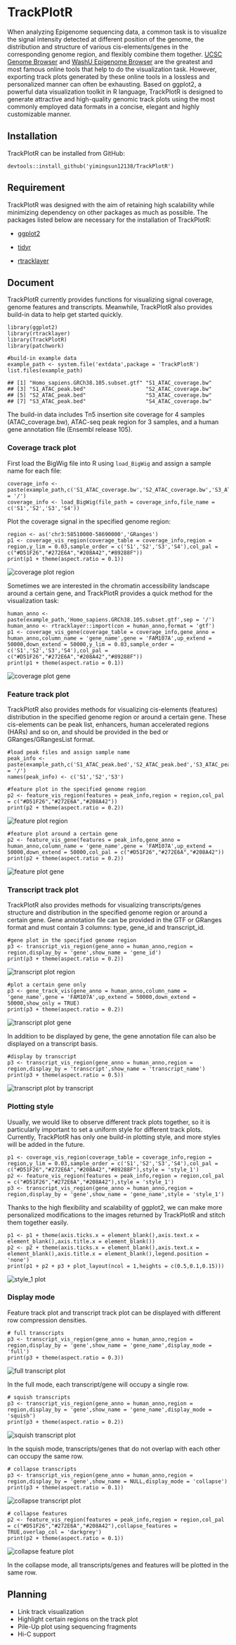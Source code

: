 # TrackPlotR

When analyzing Epigenome sequencing data, a common task is to visualize the signal intensity detected at different position of the genome, the distribution and structure of various cis-elements/genes in the corresponding genome region, and flexibly combine them together. [UCSC Genome Browser](https://genome.ucsc.edu) and [WashU Epigenome Browser](http://epigenomegateway.wustl.edu/browser) are the greatest and most famous online tools that help to do the visualization task. However, exporting track plots generated by these online tools in a lossless and personalized manner can often be exhausting. Based on ggplot2, a powerful data visualization toolkit in R language, TrackPlotR is designed to generate attractive and high-quality genomic track plots using the most commonly employed data formats in a concise, elegant and highly customizable manner.

## Installation

TrackPlotR can be installed from GitHub:

```{R}
devtools::install_github('yimingsun12138/TrackPlotR')
```

## Requirement

TrackPlotR was designed with the aim of retaining high scalability while minimizing dependency on other packages as much as possible. The packages listed below are necessary for the installation of TrackPlotR:

- [ggplot2](https://cran.r-project.org/web/packages/ggplot2/index.html)

- [tidyr](https://cran.r-project.org/web/packages/tidyr/index.html)

- [rtracklayer](https://bioconductor.org/packages/release/bioc/html/rtracklayer.html)

## Document

TrackPlotR currently provides functions for visualizing signal coverage, genome features and transcripts. Meanwhile, TrackPlotR also provides build-in data to help get started quickly.

```{R}
library(ggplot2)
library(rtracklayer)
library(TrackPlotR)
library(patchwork)

#build-in example data
example_path <- system.file('extdata',package = 'TrackPlotR')
list.files(example_path)
```

```
## [1] "Homo_sapiens.GRCh38.105.subset.gtf" "S1_ATAC_coverage.bw"               
## [3] "S1_ATAC_peak.bed"                   "S2_ATAC_coverage.bw"               
## [5] "S2_ATAC_peak.bed"                   "S3_ATAC_coverage.bw"               
## [7] "S3_ATAC_peak.bed"                   "S4_ATAC_coverage.bw"
```

The build-in data includes Tn5 insertion site coverage for 4 samples (ATAC_coverage.bw), ATAC-seq peak region for 3 samples, and a human gene annotation file (Ensembl release 105).

### Coverage track plot

First load the BigWig file into R using `load_BigWig` and assign a sample name for each file:

```{R}
coverage_info <- paste(example_path,c('S1_ATAC_coverage.bw','S2_ATAC_coverage.bw','S3_ATAC_coverage.bw','S4_ATAC_coverage.bw'),sep = '/')
coverage_info <- load_BigWig(file_path = coverage_info,file_name = c('S1','S2','S3','S4'))
```

Plot the coverage signal in the specified genome region:

```{R}
region <- as('chr3:58510000-58690000','GRanges')
p1 <- coverage_vis_region(coverage_table = coverage_info,region = region,y_lim = 0.03,sample_order = c('S1','S2','S3','S4'),col_pal = c("#D51F26","#272E6A","#208A42","#89288F"))
print(p1 + theme(aspect.ratio = 0.1))
```

![coverage plot region](https://user-images.githubusercontent.com/32930896/252123733-1ab14b38-92d4-4773-8e63-f7a4b045ac1d.png "coverage plot region")

Sometimes we are interested in the chromatin accessibility landscape around a certain gene, and TrackPlotR provides a quick method for the visualization task:

```{R}
human_anno <- paste(example_path,'Homo_sapiens.GRCh38.105.subset.gtf',sep = '/')
human_anno <- rtracklayer::import(con = human_anno,format = 'gtf')
p1 <- coverage_vis_gene(coverage_table = coverage_info,gene_anno = human_anno,column_name = 'gene_name',gene = 'FAM107A',up_extend = 50000,down_extend = 50000,y_lim = 0.03,sample_order = c('S1','S2','S3','S4'),col_pal = c("#D51F26","#272E6A","#208A42","#89288F"))
print(p1 + theme(aspect.ratio = 0.1))
```

![coverage plot gene](https://user-images.githubusercontent.com/32930896/252123758-c10e9ddd-6b5a-472a-9956-a064f3304e3f.png "coverage plot gene")

### Feature track plot

TrackPlotR also provides methods for visualizing cis-elements (features) distribution in the specified genome region or around a certain gene. These cis-elements can be peak list, enhancers, human accelerated regions (HARs) and so on, and should be provided in the bed or GRanges/GRangesList format.

```{R}
#load peak files and assign sample name
peak_info <- paste(example_path,c('S1_ATAC_peak.bed','S2_ATAC_peak.bed','S3_ATAC_peak.bed'),sep = '/')
names(peak_info) <- c('S1','S2','S3')
```

```{R}
#feature plot in the specified genome region
p2 <- feature_vis_region(features = peak_info,region = region,col_pal = c("#D51F26","#272E6A","#208A42"))
print(p2 + theme(aspect.ratio = 0.2))
```

![feature plot region](https://user-images.githubusercontent.com/32930896/252123773-bd27f960-b0a2-4597-a177-10f8101c11b5.png "feature plot region")

```{R}
#feature plot around a certain gene
p2 <- feature_vis_gene(features = peak_info,gene_anno = human_anno,column_name = 'gene_name',gene = 'FAM107A',up_extend = 50000,down_extend = 50000,col_pal = c("#D51F26","#272E6A","#208A42"))
print(p2 + theme(aspect.ratio = 0.2))
```

![feature plot gene](https://user-images.githubusercontent.com/32930896/252123795-28cd03a0-4a02-450d-b092-f2b71fe4fdcd.png "feature plot gene")

### Transcript track plot

TrackPlotR also provides methods for visualizing transcripts/genes structure and distribution in the specified genome region or around a certain gene. Gene annotation file can be provided in the GTF or GRanges format and must contain 3 columns: type, gene_id and transcript_id.

```{R}
#gene plot in the specified genome region
p3 <- transcript_vis_region(gene_anno = human_anno,region = region,display_by = 'gene',show_name = 'gene_id')
print(p3 + theme(aspect.ratio = 0.2))
```

![transcript plot region](https://user-images.githubusercontent.com/32930896/252123811-8cadc557-200b-4185-afc2-7f5f2c89461e.png "transcript plot region")

```{R}
#plot a certain gene only
p3 <- gene_track_vis(gene_anno = human_anno,column_name = 'gene_name',gene = 'FAM107A',up_extend = 50000,down_extend = 50000,show_only = TRUE)
print(p3 + theme(aspect.ratio = 0.2))
```

![transcript plot gene](https://user-images.githubusercontent.com/32930896/252123836-1bf6b9af-5429-4726-8af8-5268d662b334.png "transcript plot gene")

In addition to be displayed by gene, the gene annotation file can also be displayed on a transcript basis.

```{R}
#display by transcript
p3 <- transcript_vis_region(gene_anno = human_anno,region = region,display_by = 'transcript',show_name = 'transcript_name')
print(p3 + theme(aspect.ratio = 0.5))
```

![transcript plot by transcript](https://user-images.githubusercontent.com/32930896/252123864-af00b233-53c4-46c2-b6f1-f473b379d240.png "transcript plot by transcript")

### Plotting style

Usually, we would like to observe different track plots together, so it is particularly important to set a uniform style for different track plots. Currently, TrackPlotR has only one build-in plotting style, and more styles will be added in the future.

```{R}
p1 <- coverage_vis_region(coverage_table = coverage_info,region = region,y_lim = 0.03,sample_order = c('S1','S2','S3','S4'),col_pal = c("#D51F26","#272E6A","#208A42","#89288F"),style = 'style_1')
p2 <- feature_vis_region(features = peak_info,region = region,col_pal = c("#D51F26","#272E6A","#208A42"),style = 'style_1')
p3 <- transcript_vis_region(gene_anno = human_anno,region = region,display_by = 'gene',show_name = 'gene_name',style = 'style_1')
```

Thanks to the high flexibility and scalability of ggplot2, we can make more personalized modifications to the images returned by TrackPlotR and stitch them together easily.

```{R}
p1 <- p1 + theme(axis.ticks.x = element_blank(),axis.text.x = element_blank(),axis.title.x = element_blank())
p2 <- p2 + theme(axis.ticks.x = element_blank(),axis.text.x = element_blank(),axis.title.x = element_blank(),legend.position = 'none')
print(p1 + p2 + p3 + plot_layout(ncol = 1,heights = c(0.5,0.1,0.15)))
```

![style_1 plot](https://user-images.githubusercontent.com/32930896/252123890-43537c55-7e6c-4120-96b8-3b4dd1396a6f.png "style_1 plot")

### Display mode

Feature track plot and transcript track plot can be displayed with different row compression densities.

```{R}
# full transcripts
p3 <- transcript_vis_region(gene_anno = human_anno,region = region,display_by = 'gene',show_name = 'gene_name',display_mode = 'full')
print(p3 + theme(aspect.ratio = 0.3))
```

![full transcript plot](https://user-images.githubusercontent.com/32930896/252123906-2dcf7b42-77d6-40c4-a019-085650fedc0e.png "full transcript plot")

In the full mode, each transcript/gene will occupy a single row.

```{R}
# squish transcripts
p3 <- transcript_vis_region(gene_anno = human_anno,region = region,display_by = 'gene',show_name = 'gene_name',display_mode = 'squish')
print(p3 + theme(aspect.ratio = 0.2))
```

![squish transcript plot](https://user-images.githubusercontent.com/32930896/252123917-6b7b6006-c548-4058-8588-197890db3930.png "squish transcript plot")

In the squish mode, transcripts/genes that do not overlap with each other can occupy the same row.

```{R}
# collapse transcripts
p3 <- transcript_vis_region(gene_anno = human_anno,region = region,display_by = 'gene',show_name = NULL,display_mode = 'collapse')
print(p3 + theme(aspect.ratio = 0.1))
```

![collapse transcript plot](https://user-images.githubusercontent.com/32930896/252123932-b271be59-b116-4b5d-83e6-6a524ee54e2f.png "collapse transcript plot")

```{R}
# collapse features
p2 <- feature_vis_region(features = peak_info,region = region,col_pal = c("#D51F26","#272E6A","#208A42"),collapse_features = TRUE,overlap_col = 'darkgrey')
print(p2 + theme(aspect.ratio = 0.1))
```

![collapse feature plot](https://user-images.githubusercontent.com/32930896/252123944-faccb7ad-5fce-4811-88f9-4b8e104ad241.png "collapse feature plot")

In the collapse mode, all transcripts/genes and features will be plotted in the same row.

## Planning

- Link track visualization
- Highlight certain regions on the track plot
- Pile-Up plot using sequencing fragments
- Hi-C support